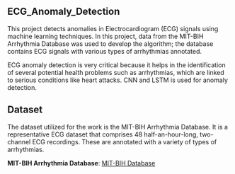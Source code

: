 ## ECG_Anomaly_Detection

This project detects anomalies in Electrocardiogram (ECG) signals using machine learning techniques. In this project, data from the MIT-BIH Arrhythmia Database was used to develop the algorithm; the database contains ECG signals with various types of arrhythmias annotated.

ECG anomaly detection is very critical because it helps in the identification of several potential health problems such as arrhythmias, which are linked to serious conditions like heart attacks. CNN and LSTM is used for anomaly detection. 

## Dataset

The dataset utilized for the work is the MIT-BIH Arrhythmia Database. It is a representative ECG dataset that comprises 48 half-an-hour-long, two-channel ECG recordings. These are annotated with a variety of types of arrhythmias.

**MIT-BIH Arrhythmia Database**: [MIT-BIH Database](https://physionet.org/content/mitdb/1.0.0/)

